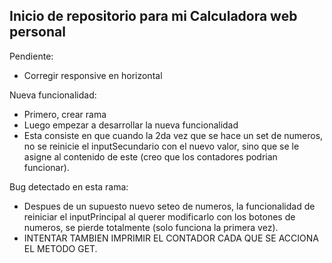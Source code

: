 ## Inicio de repositorio para mi Calculadora web personal

Pendiente:

- Corregir responsive en horizontal

Nueva funcionalidad:

- Primero, crear rama
- Luego empezar a desarrollar la nueva funcionalidad 
- Esta consiste en que cuando la 2da vez que se hace un set de numeros, no se reinicie el inputSecundario con el nuevo valor, sino que se le asigne al contenido de este (creo que los contadores podrian funcionar).

Bug detectado en esta rama:

- Despues de un supuesto nuevo seteo de numeros, la funcionalidad de reiniciar el inputPrincipal al querer modificarlo con los botones de numeros, se pierde totalmente (solo funciona la primera vez).
- INTENTAR TAMBIEN IMPRIMIR EL CONTADOR CADA QUE SE ACCIONA EL METODO GET.